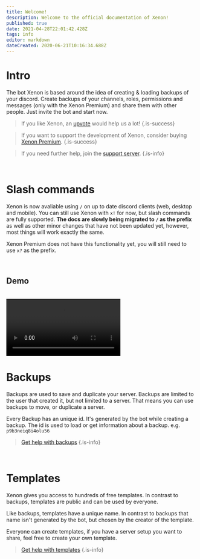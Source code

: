 ```yaml
---
title: Welcome!
description: Welcome to the official documentation of Xenon!
published: true
date: 2021-04-28T22:01:42.428Z
tags: info
editor: markdown
dateCreated: 2020-06-21T10:16:34.688Z
---
```


# Intro
The bot Xenon is based around the idea of creating & loading backups of your discord. Create backups of your channels, roles, permissions and messages (only with the Xenon Premium) and share them with other people. Just invite the bot and start now.

> If you like Xenon, an [upvote](https://top.gg/bot/416358583220043796/vote) would help us a lot! 
{.is-success}

> If you want to support the development of Xenon, consider buying [Xenon Premium](/premium).
{.is-success}

> If you need further help, join the [support server](https://xenon.bot/discord).
{.is-info}

<br />

# Slash commands

Xenon is now avaliable using `/` on up to date discord clients (web, desktop and mobile). You can still use Xenon with `x!` for now, but slash commands are fully supported. **The docs are slowly being migrated to `/` as the prefix** as well as other minor changes that have not been updated yet, however, most things will work exactly the same.

Xenon Premium does not have this functionality yet, you will still need to use `x?` as the prefix.

<br /> 

## Demo
<br />

<video controls width="60%">
<source src="https://wiki.xenon.bot/slash-commands-demo.mp4" type="video/mp4">
</video>

<br />

# Backups

Backups are used to save and duplicate your server. Backups are limited to the user that created it, but not limited to a server. That means you can use backups to move, or duplicate a server.

Every Backup has an unique id. It's generated by the bot while creating a backup. The id is used to load or get information about a backup. e.g. `p9b3neiq8i4olu56`

> [Get help with backups](/backups)
{.is-info}

<br />

# Templates

Xenon gives you access to hundreds of free templates. In contrast to backups, templates are public and can be used by everyone.

Like backups, templates have a unique name. In contrast to backups that name isn't generated by the bot, but chosen by the creator of the template.

Everyone can create templates, if you have a server setup you want to share, feel free to create your own template.

> [Get help with templates](/templates)
{.is-info}
